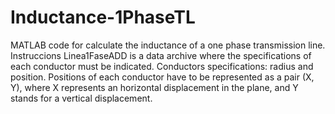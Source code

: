 # Inductance-1PhaseTL
MATLAB code for calculate the inductance of a one phase transmission line. 
Instruccions
Linea1FaseADD is a data archive where the specifications of each conductor must be indicated.
Conductors specifications: radius and position.
Positions of each conductor have to be represented as a pair (X, Y), where X represents an horizontal displacement in the plane, and Y stands for a vertical displacement.
